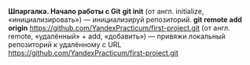 **Шпаргалка. Начало работы с Git**
**git init** (от англ. initialize, «инициализировать») — инициализируй репозиторий.
**git remote add origin** https://github.com/YandexPracticum/first-project.git (от англ. remote, «удалённый» + add, «добавить») — привяжи локальный репозиторий к удалённому с URL https://github.com/YandexPracticum/first-project.git

